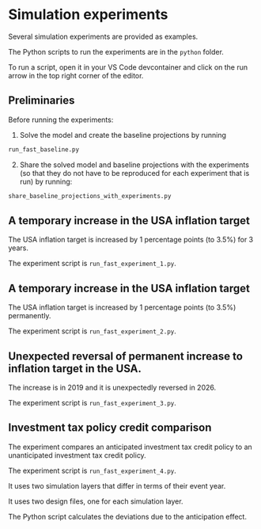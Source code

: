 # Simulation experiments

Several simulation experiments are provided as examples.

The Python scripts to run the experiments are in the `python` folder.

To run a script, open it in your VS Code devcontainer and click on the run arrow in the top right corner of the editor.

## Preliminaries

Before running the experiments:

1. Solve the model and create the baseline projections by running 

```bash
run_fast_baseline.py
```

2. Share the solved model and baseline projections with the experiments (so that they do not have to be reproduced for each experiment that is run) by running:

```bash
share_baseline_projections_with_experiments.py
```

## A temporary increase in the USA inflation target

The USA inflation target is increased by 1 percentage points (to 3.5%) for 3 years.

The experiment script is `run_fast_experiment_1.py`.

## A temporary increase in the USA inflation target

The USA inflation target is increased by 1 percentage points (to 3.5%) permanently.

The experiment script is `run_fast_experiment_2.py`.

## Unexpected reversal of permanent increase to inflation target in the USA.

The increase is in 2019 and it is unexpectedly reversed in 2026.

The experiment script is `run_fast_experiment_3.py`.

## Investment tax policy credit comparison

The experiment compares an anticipated investment tax credit policy to an unanticipated investment tax credit policy.

The experiment script is `run_fast_experiment_4.py`.

It uses two simulation layers that differ in terms of their event year.

It uses two design files, one for each simulation layer.

The Python script calculates the deviations due to the anticipation effect.

